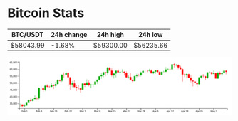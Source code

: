 # Bitcoin Stats

BTC/USDT|24h change|24h high|24h low|
|---|---|---|---|
|$58043.99|-1.68%|$59300.00|$56235.66|

<img src="./chart.svg">
